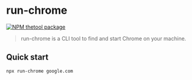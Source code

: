 # run-chrome

<!-- [START badges] -->
[![NPM thetool package](https://img.shields.io/npm/v/run-chrome.svg)](https://npmjs.org/package/run-chrome)
<!-- [END badges] -->

> run-chrome is a CLI tool to find and start Chrome on your machine.

## Quick start
```bash
npx run-chrome google.com
```
